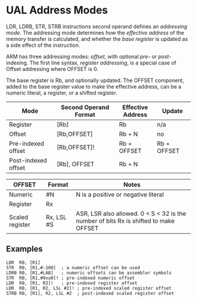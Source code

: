 # UAL Address Modes

LDR, LDRB, STR, STRB instructions second operand defines an _addressing mode_. 
The addressing mode determines how the _effective address_ of the memory transfer is calculated, and whether the _base register_ is updated as a side effect of the instruction.

ARM has three addressing modes: _offset_, with optional _pre-_ or _post-_ indexing. The first line syntax, _register addressing_, 
is a special case of Offset addressing where OFFSET is 0.

The base register is Rb, and optionally updated. The OFFSET component, added to the base register value to make the effective address,  can be a  numeric literal, a register, or a shifted register. 

| Mode | Second Operand Format | Effective <br> Address | Update|
|------|-------------------|-----------------------|--------|
| Register | [Rb] | Rb | n/a
| Offset | [Rb,OFFSET] | Rb + N | no
| Pre-indexed offset | [Rb,OFFSET]! | Rb + OFFSET | Rb + OFFSET
| Post-indexed offset | [Rb], OFFSET | Rb + N | 

| OFFSET | Format | Notes |
|--------|-------|--------|
| Numeric | #N | N is a positive or negative literal |
| Register | Rx |   |
| Scaled register | Rx, LSL #S | ASR, LSR also allowed. 0 < S < 32 is the number of bits Rx is shifted to make OFFSET |

## Examples

```
LDR  R0, [R1]
STR  R0, [R1,#-100]  ; a numeric offset can be used
LDRB R0, [R1,#LAB]   ; numeric offsets can be assembler symbols
STR  R0, [R1,#0xa0]! ; pre-indexed numeric offset
LDR  R0, [R1, R2]!   ; pre-indexed register offset
LDR  R0, [R1, R2, LSL #2]! ; pre-indexed scaled register offset
STRB R0, [R1], R2, LSL #2  ; post-indexed scaled register offset
```
